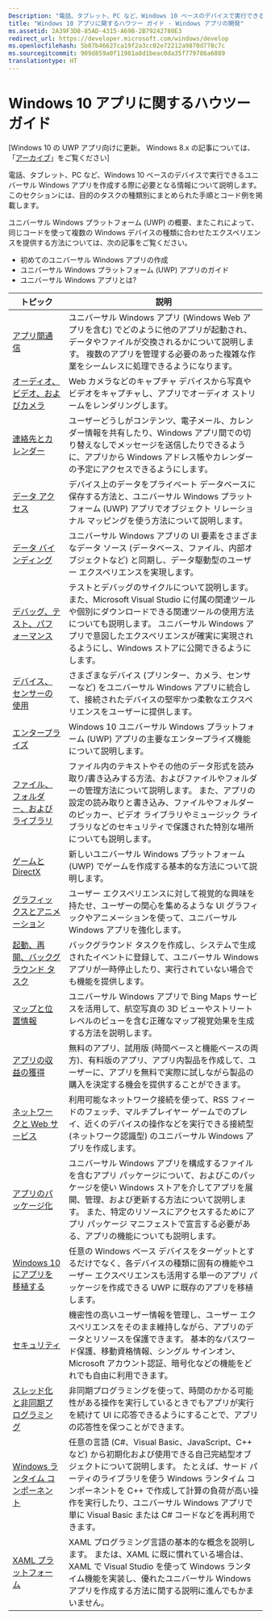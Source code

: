 ```yaml
---
Description: "電話、タブレット、PC など、Windows 10 ベースのデバイスで実行できるユニバーサル Windows アプリを作成する際に必要となる情報について説明します。"
title: "Windows 10 アプリに関するハウツー ガイド - Windows アプリの開発"
ms.assetid: 2A39F3D8-85AD-4315-A69B-2B79242780E3
redirect_url: https://developer.microsoft.com/windows/develop
ms.openlocfilehash: 5b07b46627ca19f2a3cc02e72212a9870d778c7c
ms.sourcegitcommit: 909d859a0f11981a8d1beac0da35f779786a6889
translationtype: HT
---
```

# <a name="how-to-guides-for-windows-10-apps"></a>Windows 10 アプリに関するハウツー ガイド

\[Windows 10 の UWP アプリ向けに更新。 Windows 8.x の記事については、「[アーカイブ](http://go.microsoft.com/fwlink/p/?linkid=619132)」をご覧ください\]

電話、タブレット、PC など、Windows 10 ベースのデバイスで実行できるユニバーサル Windows アプリを作成する際に必要となる情報について説明します。 このセクションには、目的のタスクの種類別にまとめられた手順とコード例を掲載します。

ユニバーサル Windows プラットフォーム (UWP) の概要、またこれによって、同じコードを使って複数の Windows デバイスの種類に合わせたエクスペリエンスを提供する方法については、次の記事をご覧ください。

-   初めてのユニバーサル Windows アプリの作成
-   ユニバーサル Windows プラットフォーム (UWP) アプリのガイド
-   ユニバーサル Windows アプリとは?

| トピック | 説明 |
|-------|-------------|
| [アプリ間通信](app-to-app/index.md) | ユニバーサル Windows アプリ (Windows Web アプリを含む) でどのように他のアプリが起動され、データやファイルが交換されるかについて説明します。 複数のアプリを管理する必要のあった複雑な作業をシームレスに処理できるようになります。 |
| [オーディオ、ビデオ、およびカメラ](audio-video-camera/index.md) | Web カメラなどのキャプチャ デバイスから写真やビデオをキャプチャし、アプリでオーディオ ストリームをレンダリングします。 |
| [連絡先とカレンダー](contacts-and-calendar/index.md) | ユーザーどうしがコンテンツ、電子メール、カレンダー情報を共有したり、Windows アプリ間での切り替えなしでメッセージを送信したりできるように、アプリから Windows アドレス帳やカレンダーの予定にアクセスできるようにします。|
| [データ アクセス](data-access/index.md) | デバイス上のデータをプライベート データベースに保存する方法と、ユニバーサル Windows プラットフォーム (UWP) アプリでオブジェクト リレーショナル マッピングを使う方法について説明します。 |
| [データ バインディング](data-binding/index.md) | ユニバーサル Windows アプリの UI 要素をさまざまなデータ ソース (データベース、ファイル、内部オブジェクトなど) と同期し、データ駆動型のユーザー エクスペリエンスを実現します。 |
| [デバッグ、テスト、パフォーマンス](debug-test-perf/index.md) | テストとデバッグのサイクルについて説明します。また、Microsoft Visual Studio に付属の関連ツールや個別にダウンロードできる関連ツールの使用方法についても説明します。 ユニバーサル Windows アプリで意図したエクスペリエンスが確実に実現されるようにし、Windows ストアに公開できるようにします。 |
| [デバイス、センサーの使用](devices-sensors\index.md) | さまざまなデバイス (プリンター、カメラ、センサーなど) をユニバーサル Windows アプリに統合して、接続されたデバイスの堅牢かつ柔軟なエクスペリエンスをユーザーに提供します。 | 
| [エンタープライズ](enterprise/index.md) | Windows 10 ユニバーサル Windows プラットフォーム (UWP) アプリの主要なエンタープライズ機能について説明します。 |
| [ファイル、フォルダー、およびライブラリ](files/index.md) | ファイル内のテキストやその他のデータ形式を読み取り/書き込みする方法、およびファイルやフォルダーの管理方法について説明します。 また、アプリの設定の読み取りと書き込み、ファイルやフォルダーのピッカー、ビデオ ライブラリやミュージック ライブラリなどのセキュリティで保護された特別な場所についても説明します。 |
| [ゲームと DirectX](https://msdn.microsoft.com/library/windows/apps/mt228375.aspx) | 新しいユニバーサル Windows プラットフォーム (UWP) でゲームを作成する基本的な方法について説明します。 |
| [グラフィックスとアニメーション](graphics/index.md) | ユーザー エクスペリエンスに対して視覚的な興味を持たせ、ユーザーの関心を集めるような UI グラフィックやアニメーションを使って、ユニバーサル Windows アプリを強化します。 |
| [起動、再開、バックグラウンド タスク](launch-resume/index.md) | バックグラウンド タスクを作成し、システムで生成されたイベントに登録して、ユニバーサル Windows アプリが一時停止したり、実行されていない場合でも機能を提供します。 |
| [マップと位置情報](maps-and-location/index.md) | ユニバーサル Windows アプリで Bing Maps サービスを活用して、航空写真の 3D ビューやストリート レベルのビューを含む正確なマップ視覚効果を生成する方法を説明します。 |
| [アプリの収益の獲得](monetize\index.md) | 無料のアプリ、試用版 (時間ベースと機能ベースの両方)、有料版のアプリ、アプリ内製品を作成して、ユーザーに、アプリを無料で実際に試しながら製品の購入を決定する機会を提供することができます。 |
| [ネットワークと Web サービス](networking\index.md) | 利用可能なネットワーク接続を使って、RSS フィードのフェッチ、マルチプレイヤー ゲームでのプレイ、近くのデバイスの操作などを実行できる接続型 (ネットワーク認識型) のユニバーサル Windows アプリを作成します。 |
| [アプリのパッケージ化](packaging\index.md) | ユニバーサル Windows アプリを構成するファイルを含むアプリ パッケージについて、およびこのパッケージを使い Windows ストアを介してアプリを展開、管理、および更新する方法について説明します。 また、特定のリソースにアクセスするためにアプリ パッケージ マニフェストで宣言する必要がある、アプリの機能についても説明します。 |
| [Windows 10 にアプリを移植する](porting\index.md) | 任意の Windows ベース デバイスをターゲットとするだけでなく、各デバイスの種類に固有の機能やユーザー エクスペリエンスも活用する単一のアプリ パッケージを作成できる UWP に既存のアプリを移植します。 |
| [セキュリティ](security/index.md) | 機密性の高いユーザー情報を管理し、ユーザー エクスペリエンスをそのまま維持しながら、アプリのデータとリソースを保護できます。 基本的なパスワード保護、移動資格情報、シングル サインオン、Microsoft アカウント認証、暗号化などの機能をどれでも自由に利用できます。 |
| [スレッド化と非同期プログラミング](threading-async/index.md) | 非同期プログラミングを使って、時間のかかる可能性がある操作を実行しているときでもアプリが実行を続けて UI に応答できるようにすることで、アプリの応答性を保つことができます。 |
| [Windows ランタイム コンポーネント](winrt-components/index.md) | 任意の言語 (C#、Visual Basic、JavaScript、C++ など) から初期化および使用できる自己完結型オブジェクトについて説明します。 たとえば、サード パーティのライブラリを使う Windows ランタイム コンポーネントを C++ で作成して計算の負荷が高い操作を実行したり、ユニバーサル Windows アプリで単に Visual Basic または C# コードなどを再利用できます。 
| [XAML プラットフォーム](xaml-platform/index.md) | XAML プログラミング言語の基本的な概念を説明します。 または、XAML に既に慣れている場合は、XAML で Visual Studio を使って Windows ランタイム機能を実装し、優れたユニバーサル Windows アプリを作成する方法に関する説明に進んでもかまいません。 |

